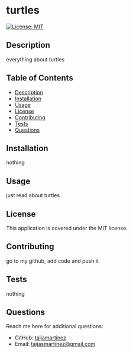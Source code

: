 
  # turtles
  
  [![License: MIT](https://img.shields.io/badge/License-MIT-yellow.svg)](https://opensource.org/licenses/MIT)
  
  ## Description
  everything about turtles
  
  ## Table of Contents
  - [Description](#description)
  - [Installation](#installation)
  - [Usage](#usage)
  - [License](#license)
  - [Contributing](#contributing)
  - [Tests](#tests)
  - [Questions](#questions)
  
  ## Installation
  nothing
  
  ## Usage
  just read about turtles
  
  ## License
  This application is covered under the MIT license.
  
  ## Contributing
  go to my github, add code and push it 
  
  ## Tests
  nothing 
  
  ## Questions
  Reach me here for additional questions:
  - GitHub: [taijamartinez](https://github.com/taijamartinez)
  - Email: [taijasmartinez@gmail.com](mailto:taijasmartinez@gmail.com)
    